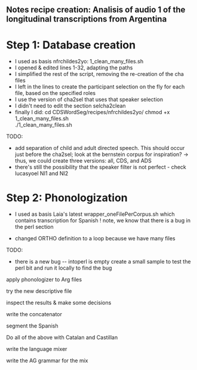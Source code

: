 Notes recipe creation: 
Analisis of audio 1 of the longitudinal transcriptions from Argentina
-------

# Step 1: Database creation

- I used as basis nfrchildes2yo: 1_clean_many_files.sh
- I opened & edited lines 1-32, adapting the paths
- I simplified the rest of the script, removing the re-creation of the cha files
- I left in the lines to create the participant selection on the fly for each file, based on the specified roles
- I use the version of cha2sel that uses that speaker selection 
- I didn't need to edit the section selcha2clean
- finally I did:
cd CDSWordSeg/recipes/nfrchildes2yo/
chmod +x 1_clean_many_files.sh  
./1_clean_many_files.sh


TODO:

- add separation of child and adult directed speech. This should occur just before the cha2sel; look at the bernstein corpus for inspiration? -> thus, we could create three versions: all, CDS, and ADS
- there's still the possibility that the speaker filter is not perfect - check lucasyoel NI1 and NI2

# Step 2: Phonologization

- I used as basis Laia's latest wrapper_oneFilePerCorpus.sh which contains transcription for Spanish
! note, we know that there is a bug in the perl section

- changed ORTHO definition to a loop because we have many files

TODO:

- there is a new bug -- intoperl is empty
create a small sample to test the perl bit
and run it locally to find the bug

apply phonologizer to Arg files

try the new descriptive file

inspect the results & make some decisions

write the concatenator

segment the Spanish

Do all of the above with Catalan and Castillan

write the language mixer

write the AG grammar for the mix